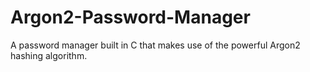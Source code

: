# Argon2-Password-Manager
A password manager built in C that makes use of the powerful Argon2 hashing algorithm.
